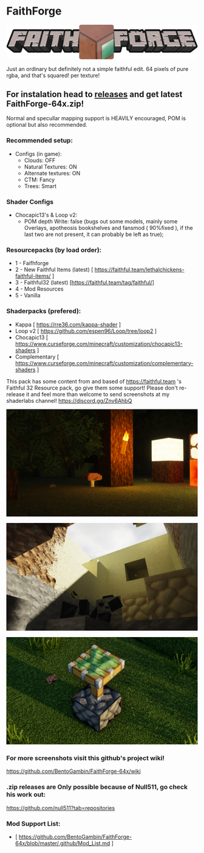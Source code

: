 # FaithForge
<p align="center">
  <img src="github.png">
</p>
Just an ordinary but definitely not a simple faithful edit. 64 pixels of pure rgba, and that's squared! per texture!


## For instalation head to [releases](https://github.com/BentoGambin/FaithForge-64x/releases) and get latest FaithForge-64x.zip!

Normal and specullar mapping support is HEAVILY encouraged, POM is optional but also recommended.

### Recommended setup:
- Configs (in game):
  - Clouds: OFF
  - Natural Textures: ON
  - Alternate textures: ON
  - CTM: Fancy
  - Trees: Smart

### Shader Configs
  - Chocapic13's & Loop v2:
    - POM depth Write: false (bugs out some models, mainly some Overlays, apotheosis bookshelves and fansmod ( 90%fixed ), if the last two are not present, it can probably be left as true);

### Resourcepacks (by load order):
  - 1 - Faifhforge
  - 2 - New Faithful Items (latest)   [ https://faithful.team/lethalchickens-faithful-items/ ]
  - 3 - Faithful32 (latest)           [https://faithful.team/tag/faithful/]
  - 4 - Mod Resources
  - 5 - Vanilla
      
### Shaderpacks (prefered):
  - Kappa                         [ https://rre36.com/kappa-shader ]
  - Loop v2                       [ https://github.com/espen96/Loop/tree/loop2 ]
  - Chocapic13                    [ https://www.curseforge.com/minecraft/customization/chocapic13-shaders ]
  - Complementary                 [ https://www.curseforge.com/minecraft/customization/complementary-shaders ]

This pack has some content from and based of https://faithful.team 's Faithful 32 Resource pack, go give them some support!
Please don't re-release it and feel more than welcome to send screenshots at my shaderlabs channel! https://discord.gg/Znv6AhbQ


<p align="center">
  <img src="screen2.jpg">
</p>

<p align="center">
  <img src="screen3.jpg">
</p>

<p align="center">
  <img src="screen4.jpg">
</p>

### For more screenshots visit this github's project wiki! 
https://github.com/BentoGambin/FaithForge-64x/wiki 
### .zip releases are Only possible because of Null511, go check his work out:
https://github.com/null511?tab=repositories

### Mod Support List:
  - [ https://github.com/BentoGambin/FaithForge-64x/blob/master/.github/Mod_List.md ]
